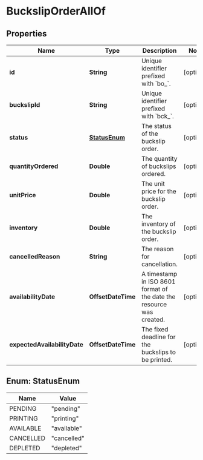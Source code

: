 

# BuckslipOrderAllOf


## Properties

| Name | Type | Description | Notes |
|------------ | ------------- | ------------- | -------------|
|**id** | **String** | Unique identifier prefixed with &#x60;bo_&#x60;. |  [optional] |
|**buckslipId** | **String** | Unique identifier prefixed with &#x60;bck_&#x60;. |  [optional] |
|**status** | [**StatusEnum**](#StatusEnum) | The status of the buckslip order. |  [optional] |
|**quantityOrdered** | **Double** | The quantity of buckslips ordered. |  [optional] |
|**unitPrice** | **Double** | The unit price for the buckslip order. |  [optional] |
|**inventory** | **Double** | The inventory of the buckslip order. |  [optional] |
|**cancelledReason** | **String** | The reason for cancellation. |  [optional] |
|**availabilityDate** | **OffsetDateTime** | A timestamp in ISO 8601 format of the date the resource was created. |  [optional] |
|**expectedAvailabilityDate** | **OffsetDateTime** | The fixed deadline for the buckslips to be printed. |  [optional] |



## Enum: StatusEnum

| Name | Value |
|---- | -----|
| PENDING | &quot;pending&quot; |
| PRINTING | &quot;printing&quot; |
| AVAILABLE | &quot;available&quot; |
| CANCELLED | &quot;cancelled&quot; |
| DEPLETED | &quot;depleted&quot; |



